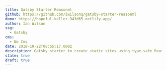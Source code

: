 ```yaml
---
title: Gatsby Starter Reasonml
github: https://github.com/iwilsonq/gatsby-starter-reasonml
demo: https://hopeful-keller-943d65.netlify.app/
author: Ian Wilson
ssg:
  - Gatsby
cms:
  - No Cms
date: 2018-10-22T08:55:17.000Z
description: Gatsby starter to create static sites using type-safe ReasonML
stale: true
draft: true
---
```

